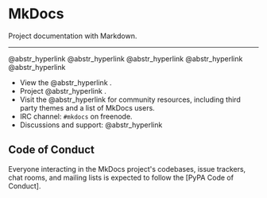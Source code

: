 # MkDocs

Project documentation with Markdown.

* * *

@abstr_hyperlink @abstr_hyperlink @abstr_hyperlink @abstr_hyperlink @abstr_hyperlink 

  * View the @abstr_hyperlink .
  * Project @abstr_hyperlink .
  * Visit the @abstr_hyperlink for community resources, including third party themes and a list of MkDocs users.
  * IRC channel: `#mkdocs` on freenode.
  * Discussions and support: @abstr_hyperlink 



## Code of Conduct

Everyone interacting in the MkDocs project's codebases, issue trackers, chat rooms, and mailing lists is expected to follow the [PyPA Code of Conduct].
